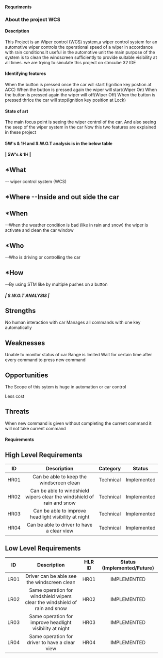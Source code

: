 #### Requriments
### About the project WCS
#### Description
This Project is an Wiper control (WCS) system,a wiper control system for an automotive wiper controls the operational speed of a wiper in accordance with rain conditions.It useful in the automotive unit the main purpose of the system is to clean the windscreen sufficiently to provide suitable visibility at all times.
we are trying to simulate this project on stmcube 32 IDE
#### Identifying features
When the button is pressed once the car will start (Ignition key postion at ACC)
When the button is pressed again the wiper will start(Wiper On)
When the button is pressed again the wiper will off(Wiper Off)
When the button is pressed thrice the car will stop(Ignition key position at Lock)
#### State of art
The main focus point is seeing the wiper control of the car.
And also seeing the seep of the wiper system in the car
Now this two features are explained in these project
#### 5W's & 1H and S.W.O.T analysis is in the below table
#### | 5W's & 1H |
## *What
-- wiper control system (WCS)

## *Where --Inside and out side the car

## *When
--When the weather condition is bad (like in rain and snow) the wiper is activate and clean the car window

## *Who
--Who is driving or controlling the car

## *How
--By using STM like by multiple pushes on a button

##### | S.W.O.T ANALYSIS |
## Strengths

No human interaction with car
Manages all commands with one key automatically
## Weaknesses

Unable to monitor status of car
Range is limited
Wait for certain time after every command to press new command
## Opportunities

The Scope of this sytem is huge in automation or car control

Less cost

## Threats

When new command is given without completing the current command it will not take current command
#### Requirements
## High Level Requirements
| ID | Description | Category |	Status |
|:-: |:-----------:|:--------:|:------:|
| HR01 | Can be able to keep the windscreen clean | Technical | Implemented |
| HR02 | Can be able to windshield wipers clear the windshield of rain and snow | Technical | Implemented |
| HR03 | Can be able to improve headlight visibility at night | Technical | Implemented |
| HR04 | Can be able to driver to have a clear view | Technical | Implemented |


## Low Level Requirements
| ID | Description | HLR ID | Status (Implemented/Future) |
|:-:|:-----------:|:------:|:---------------------------:|
| LR01 | Driver can be able see the windscreen clean | HR01 | IMPLEMENTED |
| LR02 | Same operation for windshield wipers clear the windshield of rain and snow | HR02 | IMPLEMENTED |
| LR03 | Same operation for improve headlight visibility at night | HR03 | IMPLEMENTED |
| LR04 | Same operation for driver to have a clear view | HR04 | IMPLEMENTED |
